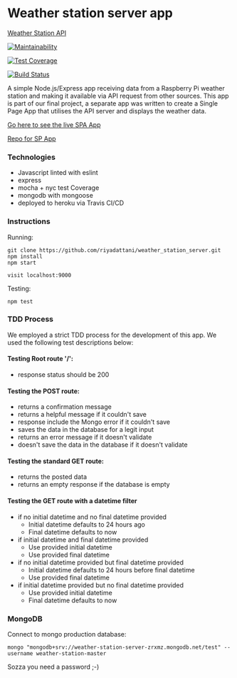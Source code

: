 # Weather station server app

[Weather Station API](<https://quiet-everglades-27917.herokuapp.com/>)

[![Maintainability](https://api.codeclimate.com/v1/badges/7731de9002d267973f9e/maintainability)](https://codeclimate.com/github/riyadattani/weather_station_server/maintainability)

[![Test Coverage](https://api.codeclimate.com/v1/badges/7731de9002d267973f9e/test_coverage)](https://codeclimate.com/github/riyadattani/weather_station_server/test_coverage)

[![Build Status](https://travis-ci.org/riyadattani/weather_station_server.svg?branch=master)](https://travis-ci.org/riyadattani/weather_station_server)

A simple Node.js/Express app receiving data from a Raspberry Pi weather station and making it available via API request from other sources. This app is part of our final project, a separate app was written to create a Single Page App that utilises the API server and displays the weather data.

[Go here to see the live SPA App](https://hybridbad.github.io/spa-weather-station-vanilla)

[Repo for SP App](https://github.com/hybridbad/spa-weather-station-vanilla)

### Technologies

- Javascript linted with eslint
- express
- mocha + nyc test Coverage
- mongodb with mongoose
- deployed to heroku via Travis CI/CD

### Instructions

Running:
```script
git clone https://github.com/riyadattani/weather_station_server.git
npm install
npm start

visit localhost:9000
```

Testing:
```script
npm test
```


### TDD Process

We employed a strict TDD process for the development of this app. We used the following test descriptions below:

#### Testing Root route '/':

- response status should be 200

#### Testing the POST route:

- returns a confirmation message
- returns a helpful message if it couldn't save
- response include the Mongo error if it couldn't save
- saves the data in the database for a legit input
- returns an error message if it doesn't validate
- doesn't save the data in the database if it doesn't validate

#### Testing the standard GET route:

- returns the posted data
- returns an empty response if the database is empty

#### Testing the GET route with a datetime filter

- if no initial datetime and no final datetime provided
    - Initial datetime defaults to 24 hours ago
    - Final datetime defaults to now
- if initial datetime and final datetime provided
    - Use provided initial datetime
    - Use provided final datetime
- if no initial datetime provided but final datetime provided
    - Initial datetime defaults to 24 hours before final datetime
    - Use provided final datetime
- if initial datetime provided but no final datetime provided
    - Use provided initial datetime
    - Final datetime defaults to now


### MongoDB
Connect to mongo production database:
```script
mongo "mongodb+srv://weather-station-server-zrxmz.mongodb.net/test" --username weather-station-master
```
Sozza you need a password ;-)
